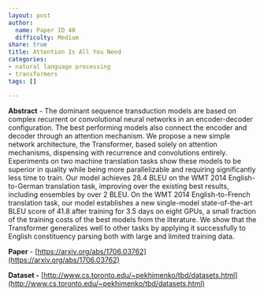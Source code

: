 ```yaml
---
layout: post
author:
  name: Paper ID 40
  difficulty: Medium
share: true
title: Attention Is All You Need
categories:
- natural language processing
- transformers
tags: []

---
```

**Abstract** - The dominant sequence transduction models are based on complex recurrent or convolutional neural networks in an encoder-decoder configuration. The best performing models also connect the encoder and decoder through an attention mechanism. We propose a new simple network architecture, the Transformer, based solely on attention mechanisms, dispensing with recurrence and convolutions entirely. Experiments on two machine translation tasks show these models to be superior in quality while being more parallelizable and requiring significantly less time to train. Our model achieves 28.4 BLEU on the WMT 2014 English-to-German translation task, improving over the existing best results, including ensembles by over 2 BLEU. On the WMT 2014 English-to-French translation task, our model establishes a new single-model state-of-the-art BLEU score of 41.8 after training for 3.5 days on eight GPUs, a small fraction of the training costs of the best models from the literature. We show that the Transformer generalizes well to other tasks by applying it successfully to English constituency parsing both with large and limited training data.

**Paper** - [https://arxiv.org/abs/1706.03762](https://arxiv.org/abs/1706.03762)

**Dataset -** [http://www.cs.toronto.edu/~pekhimenko/tbd/datasets.html](http://www.cs.toronto.edu/~pekhimenko/tbd/datasets.html)
    